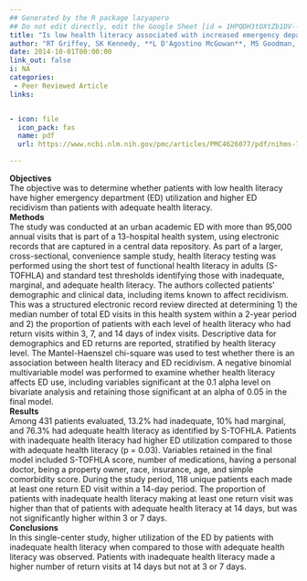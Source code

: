 ```yaml
---
## Generated by the R package lazyapero
## Do not edit directly, edit the Google Sheet [id = 1HPQDH3tOXtZb1DV--8wR9CKAzUz5aywWc2vM3OQ5SrU]
title: "Is low health literacy associated with increased emergency department utilization and recidivism?"
author: "RT Griffey, SK Kennedy, **L D'Agostino McGowan**, MS Goodman, KA Kaphingst"
date: 2014-10-01T00:00:00
link_out: false
i: NA
categories:
 - Peer Reviewed Article
links:


- icon: file
  icon_pack: fas
  name: pdf
  url: https://www.ncbi.nlm.nih.gov/pmc/articles/PMC4626077/pdf/nihms-732509.pdf

---
```


**Objectives**<br>The objective was to determine whether patients with low health literacy have higher emergency department (ED) utilization and higher ED recidivism than patients with adequate health literacy.<br>**Methods**<br>The study was conducted at an urban academic ED with more than 95,000 annual visits that is part of a 13-hospital health system, using electronic records that are captured in a central data repository. As part of a larger, cross-sectional, convenience sample study, health literacy testing was performed using the short test of functional health literacy in adults (S-TOFHLA) and standard test thresholds identifying those with inadequate, marginal, and adequate health literacy. The authors collected patients' demographic and clinical data, including items known to affect recidivism. This was a structured electronic record review directed at determining 1) the median number of total ED visits in this health system within a 2-year period and 2) the proportion of patients with each level of health literacy who had return visits within 3, 7, and 14 days of index visits. Descriptive data for demographics and ED returns are reported, stratified by health literacy level. The Mantel-Haenszel chi-square was used to test whether there is an association between health literacy and ED recidivism. A negative binomial multivariable model was performed to examine whether health literacy affects ED use, including variables significant at the 0.1 alpha level on bivariate analysis and retaining those significant at an alpha of 0.05 in the final model.<br>**Results**<br>Among 431 patients evaluated, 13.2% had inadequate, 10% had marginal, and 76.3% had adequate health literacy as identified by S-TOFHLA. Patients with inadequate health literacy had higher ED utilization compared to those with adequate health literacy (p = 0.03). Variables retained in the final model included S-TOFHLA score, number of medications, having a personal doctor, being a property owner, race, insurance, age, and simple comorbidity score. During the study period, 118 unique patients each made at least one return ED visit within a 14-day period. The proportion of patients with inadequate health literacy making at least one return visit was higher than that of patients with adequate health literacy at 14 days, but was not significantly higher within 3 or 7 days.<br>**Conclusions**<br>In this single-center study, higher utilization of the ED by patients with inadequate health literacy when compared to those with adequate health literacy was observed. Patients with inadequate health literacy made a higher number of return visits at 14 days but not at 3 or 7 days.


